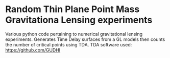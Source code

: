 # Random Thin Plane Point Mass Gravitationa Lensing  experiments

Various python code pertaining to numerical gravitational lensing experiments. 
Generates Time Delay surfaces from a GL models then counts the number of critical points using TDA.
TDA software used: https://github.com/GUDHI

